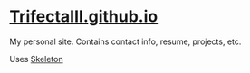# [TrifectaIII.github.io](https://trifectaiii.github.io/)

My personal site. Contains contact info, resume, projects, etc.

Uses [Skeleton](http://getskeleton.com/)